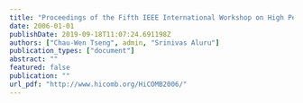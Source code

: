```yaml
---
title: "Proceedings of the Fifth IEEE International Workshop on High Performance Computational Biology (HiCOMB 2006), Rhodes Island, Greece, April 2006"
date: 2006-01-01
publishDate: 2019-09-18T11:07:24.691198Z
authors: ["Chau-Wen Tseng", admin, "Srinivas Aluru"]
publication_types: ["document"]
abstract: ""
featured: false
publication: ""
url_pdf: "http://www.hicomb.org/HiCOMB2006/"
---
```


